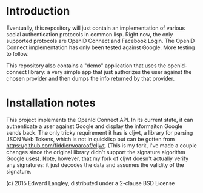 # Introduction

Eventually, this repository will just contain an implementation of various social
authentication protocols in common lisp.  Right now, the only supported protocols
are OpenID Connect and Facebook Login.  The OpenID Connect implementation has only
been tested against Google.  More testing to follow.

This repository also contains a "demo" application that uses the openid-connect
library: a very simple app that just authorizes the user against the chosen provider
and then dumps the info returned by that provider.

# Installation notes

This project implements the OpenId Connect API. In its current state, it can
authenticate a user against Google and display the informaiton Google sends
back. The only tricky requirement it has is cljwt, a library for parsing JSON
Web Tokens, which is not in quicklisp but can be gotten from
<https://github.com/fiddlerwoaroof/cljwt>. (This is my fork, I've made a couple
changes since the original library didn't support the signature algorithm Google
uses). Note, however, that my fork of cljwt doesn't actually verify any signatures:
it just decodes the data and assumes the validity of the signature.

(c) 2015 Edward Langley, distributed under a 2-clause BSD License
